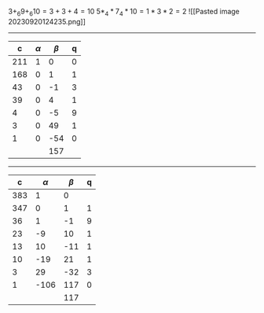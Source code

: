 $3 + _6 9 + _6 10 = 3 + 3 + 4  = 10$
$5*_4*7_4*10 = 1*3*2 = 2$
![[Pasted image 20230920124235.png]]

---


| c   | $\alpha$ | $\beta$ | q   |
| --- | -------- | ------- | --- |
| 211 | 1        | 0       | 0   |
| 168 | 0        | 1       | 1   |
| 43  | 0        | -1      | 3   |
| 39  | 0        | 4       | 1   |
| 4   | 0        | -5      | 9   |
| 3   | 0        | 49      | 1   |
| 1   | 0        | -54     | 0   |
|     |          | 157        |     |

---

| c   | $\alpha$ | $\beta$ | q   |
| --- | -------- | ------- | --- |
| 383 | 1        | 0       |     |
| 347 | 0        | 1       | 1   |
| 36  | 1        | -1      | 9   |
| 23  | -9       | 10      | 1   |
| 13  | 10       | -11     | 1   |
| 10  | -19      | 21      | 1   |
| 3   | 29       | -32     | 3   |
| 1   | -106     | 117     | 0   |
|     |          | 117     |     |
